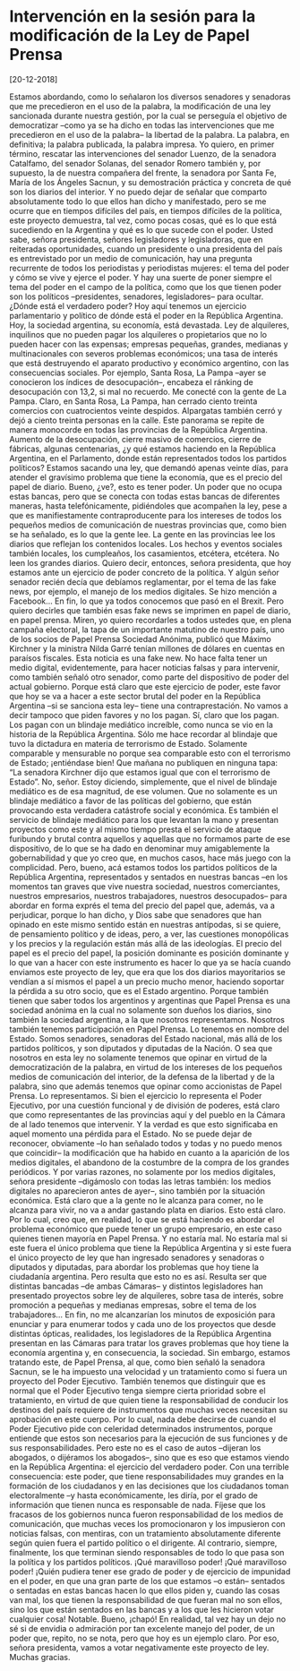 # Intervención en la sesión para la modificación de la Ley de Papel Prensa


[20-12-2018]

Estamos abordando, como lo señalaron los diversos senadores y senadoras que me precedieron en el uso de la palabra, la modificación de una ley sancionada durante nuestra gestión, por la cual se perseguía el objetivo de democratizar –como ya se ha dicho en todas las intervenciones que me precedieron en el uso de la palabra– la libertad de la palabra. La palabra, en definitiva; la palabra publicada, la palabra impresa.
Yo quiero, en primer término, rescatar las intervenciones del senador Luenzo, de la senadora Catalfamo, del senador Solanas, del senador Romero también y, por supuesto, la de nuestra compañera del frente, la senadora por Santa Fe, María de los Ángeles Sacnun, y su demostración práctica y concreta de qué son los diarios del interior. Y no puedo dejar de señalar que comparto absolutamente todo lo que ellos han dicho y manifestado, pero se me ocurre que en tiempos difíciles del país, en tiempos difíciles de la política, este proyecto demuestra, tal vez, como pocas cosas, qué es lo que está sucediendo en la Argentina y qué es lo que sucede con el poder.
Usted sabe, señora presidenta, señores legisladores y legisladoras, que en reiteradas oportunidades, cuando un presidente o una presidenta del país es entrevistado por un medio de comunicación, hay una pregunta recurrente de todos los periodistas y periodistas mujeres: el tema del poder y cómo se vive y ejerce el poder. Y hay una suerte de poner siempre el tema del poder en el campo de la política, como que los que tienen poder son los políticos –presidentes, senadores, legisladores– para ocultar.
¿Dónde está el verdadero poder? Hoy aquí tenemos un ejercicio parlamentario y político de dónde está el poder en la República Argentina.
Hoy, la sociedad argentina, su economía, está devastada. Ley de alquileres, inquilinos que no pueden pagar los alquileres o propietarios que no lo pueden hacer con las expensas; empresas pequeñas, grandes, medianas y multinacionales con severos problemas económicos; una tasa de interés que está destruyendo el aparato productivo y económico argentino, con las consecuencias sociales. Por ejemplo, Santa Rosa, La Pampa –ayer se conocieron los índices de desocupación–, encabeza el ránking de desocupación con 13,2, si mal no recuerdo. Me conecté con la gente de La Pampa. Claro, en Santa Rosa, La Pampa, han cerrado ciento treinta comercios con cuatrocientos veinte despidos. Alpargatas también cerró y dejó a ciento treinta personas en la calle. Este panorama se repite de manera monocorde en todas las provincias de la República Argentina. Aumento de la desocupación, cierre masivo de comercios, cierre de fábricas, algunas centenarias, ¿y qué estamos haciendo en la República Argentina, en el Parlamento, donde están representados todos los partidos políticos? Estamos sacando una ley, que demandó apenas veinte días, para atender el gravísimo problema que tiene la economía, que es el precio del papel de diario.
Bueno, ¿ve?, esto es tener poder. Un poder que no ocupa estas bancas, pero que se conecta con todas estas bancas de diferentes maneras, hasta telefónicamente, pidiéndoles que acompañen la ley, pese a que es manifiestamente contraproducente para los intereses de todos los pequeños medios de comunicación de nuestras provincias que, como bien se ha señalado, es lo que la gente lee. La gente en las provincias lee los diarios que reflejan los contenidos locales. Los hechos y eventos sociales también locales, los cumpleaños, los casamientos, etcétera, etcétera. No leen los grandes diarios.
Quiero decir, entonces, señora presidenta, que hoy estamos ante un ejercicio de poder concreto de la política. Y algún señor senador recién decía que debíamos reglamentar, por el tema de las fake news, por ejemplo, el manejo de los medios digitales. Se hizo mención a Facebook… En fin, lo que ya todos conocemos que pasó en el Brexit. Pero quiero decirles que también esas fake news se imprimen en papel de diario, en papel prensa.
Miren, yo quiero recordarles a todos ustedes que, en plena campaña electoral, la tapa de un importante matutino de nuestro país, uno de los socios de Papel Prensa Sociedad Anónima, publicó que Máximo Kirchner y la ministra Nilda Garré tenían millones de dólares en cuentas en paraísos fiscales. Esta noticia es una fake new.
No hace falta tener un medio digital, evidentemente, para hacer noticias falsas y para intervenir, como también señaló otro senador, como parte del dispositivo de poder del actual gobierno. Porque está claro que este ejercicio de poder, este favor que hoy se va a hacer a este sector brutal del poder en la República Argentina –si se sanciona esta ley– tiene una contraprestación. No vamos a decir tampoco que piden favores y no los pagan.
Sí, claro que los pagan. Los pagan con un blindaje mediático increíble, como nunca se vio en la historia de la República Argentina. Sólo me hace recordar al blindaje que tuvo la dictadura en materia de terrorismo de Estado. Solamente comparable y mensurable no porque sea comparable esto con el terrorismo de Estado; ¡entiéndase bien! Que mañana no publiquen en ninguna tapa: “La senadora Kirchner dijo que estamos igual que con el terrorismo de Estado”. No, señor. Estoy diciendo, simplemente, que el nivel de blindaje mediático es de esa magnitud, de ese volumen. Que no solamente es un blindaje mediático a favor de las políticas del gobierno, que están provocando esta verdadera catástrofe social y económica. Es también el servicio de blindaje mediático para los que levantan la mano y presentan proyectos como este y al mismo tiempo presta el servicio de ataque furibundo y brutal contra aquellos y aquellas que no formamos parte de ese dispositivo, de lo que se ha dado en denominar muy amigablemente la gobernabilidad y que yo creo que, en muchos casos, hace más juego con la complicidad.
Pero, bueno, acá estamos todos los partidos políticos de la República Argentina, representados y sentados en nuestras bancas –en los momentos tan graves que vive nuestra sociedad, nuestros comerciantes, nuestros empresarios, nuestros trabajadores, nuestros desocupados– para abordar en forma exprés el tema del precio del papel que, además, va a perjudicar, porque lo han dicho, y Dios sabe que senadores que han opinado en este mismo sentido están en nuestras antípodas, si se quiere, de pensamiento político y de ideas, pero, a ver, las cuestiones monopólicas y los precios y la regulación están más allá de las ideologías. El precio del papel es el precio del papel, la posición dominante es posición dominante y lo que van a hacer con este instrumento es hacer lo que ya se hacía cuando enviamos este proyecto de ley, que era que los dos diarios mayoritarios se vendían a sí mismos el papel a un precio mucho menor, haciendo soportar la pérdida a su otro socio, que es el Estado argentino.
Porque también tienen que saber todos los argentinos y argentinas que Papel Prensa es una sociedad anónima en la cual no solamente son dueños los diarios, sino también la sociedad argentina, a la que nosotros representamos. Nosotros también tenemos participación en Papel Prensa. Lo tenemos en nombre del Estado. Somos senadores, senadoras del Estado nacional, más allá de los partidos políticos, y son diputados y diputadas de la Nación. O sea que nosotros en esta ley no solamente tenemos que opinar en virtud de la democratización de la palabra, en virtud de los intereses de los pequeños medios de comunicación del interior, de la defensa de la libertad y de la palabra, sino que además tenemos que opinar como accionistas de Papel Prensa. Lo representamos. Si bien el ejercicio lo representa el Poder Ejecutivo, por una cuestión funcional y de división de poderes, está claro que como representantes de las provincias aquí y del pueblo en la Cámara de al lado tenemos que intervenir. Y la verdad es que esto significaba en aquel momento una pérdida para el Estado.
No se puede dejar de reconocer, obviamente –lo han señalado todos y todas y no puedo menos que coincidir– la modificación que ha habido en cuanto a la aparición de los medios digitales, el abandono de la costumbre de la compra de los grandes periódicos. Y por varias razones, no solamente por los medios digitales, señora presidente –digámoslo con todas las letras también: los medios digitales no aparecieron antes de ayer–, sino también por la situación económica. Está claro que a la gente no le alcanza para comer, no le alcanza para vivir, no va a andar gastando plata en diarios. Esto está claro.
Por lo cual, creo que, en realidad, lo que se está haciendo es abordar el problema económico que puede tener un grupo empresario, en este caso quienes tienen mayoría en Papel Prensa. Y no estaría mal. No estaría mal si este fuera el único problema que tiene la República Argentina y si este fuera el único proyecto de ley que han ingresado senadores y senadoras o diputados y diputadas, para abordar los problemas que hoy tiene la ciudadanía argentina.
Pero resulta que esto no es así. Resulta ser que distintas bancadas –de ambas Cámaras– y distintos legisladores han presentado proyectos sobre ley de alquileres, sobre tasa de interés, sobre promoción a pequeñas y medianas empresas, sobre el tema de los trabajadores… En fin, no me alcanzarían los minutos de exposición para enunciar y para enumerar todos y cada uno de los proyectos que desde distintas ópticas, realidades, los legisladores de la República Argentina presentan en las Cámaras para tratar los graves problemas que hoy tiene la economía argentina y, en consecuencia, la sociedad.
Sin embargo, estamos tratando este, de Papel Prensa, al que, como bien señaló la senadora Sacnun, se le ha impuesto una velocidad y un tratamiento como si fuera un proyecto del Poder Ejecutivo. También tenemos que distinguir que es normal que el Poder Ejecutivo tenga siempre cierta prioridad sobre el tratamiento, en virtud de que quien tiene la responsabilidad de conducir los destinos del país requiere de instrumentos que muchas veces necesitan su aprobación en este cuerpo. Por lo cual, nada debe decirse de cuando el Poder Ejecutivo pide con celeridad determinados instrumentos, porque entiende que estos son necesarios para la ejecución de sus funciones y de sus responsabilidades.
Pero este no es el caso de autos –dijeran los abogados, o dijéramos los abogados–, sino que es eso que estamos viendo en la República Argentina: el ejercicio del verdadero poder. Con una terrible consecuencia: este poder, que tiene responsabilidades muy grandes en la formación de los ciudadanos y en las decisiones que los ciudadanos toman electoralmente –y hasta económicamente, les diría, por el grado de información que tienen nunca es responsable de nada.
Fíjese que los fracasos de los gobiernos nunca fueron responsabilidad de los medios de comunicación, que muchas veces los promocionaron y los impusieron con noticias falsas, con mentiras, con un tratamiento absolutamente diferente según quien fuera el partido político o el dirigente. Al contrario, siempre, finalmente, los que terminan siendo responsables de todo lo que pasa son la política y los partidos políticos. ¡Qué maravilloso poder! ¡Qué maravilloso poder!
¡Quién pudiera tener ese grado de poder y de ejercicio de impunidad en el poder, en que una gran parte de los que estamos –o están– sentados o sentadas en estas bancas hacen lo que ellos piden y, cuando las cosas van mal, los que tienen la responsabilidad de que fueran mal no son ellos, sino los que están sentados en las bancas y a los que les hicieron votar cualquier cosa!
Notable. Bueno, ¡chapó! En realidad, tal vez hay un dejo no sé si de envidia o admiración por tan excelente manejo del poder, de un poder que, repito, no se nota, pero que hoy es un ejemplo claro.
Por eso, señora presidenta, vamos a votar negativamente este proyecto de ley.
Muchas gracias.



